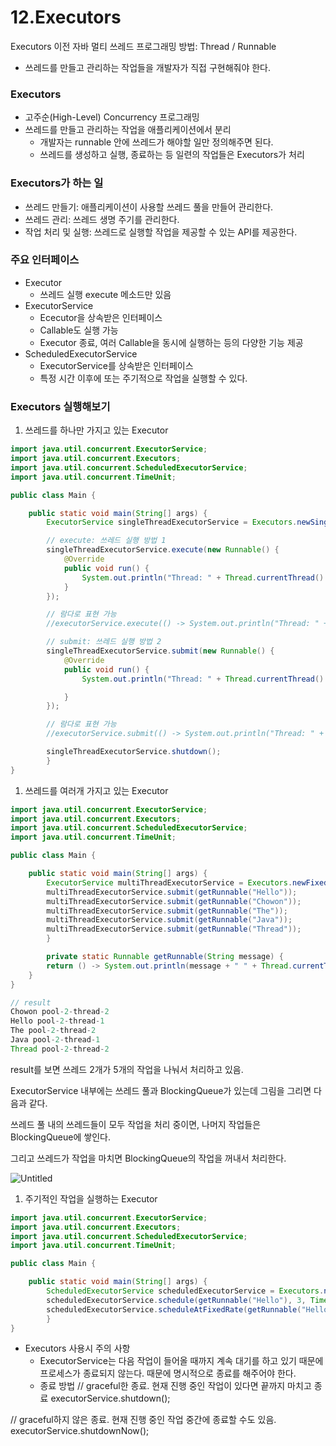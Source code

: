 # 12.Executors

Executors 이전 자바 멀티 쓰레드 프로그래밍 방법: Thread / Runnable

- 쓰레드를 만들고 관리하는 작업들을 개발자가 직접 구현해줘야 한다.

### Executors

- 고주순(High-Level) Concurrency 프로그래밍
- 쓰레드를 만들고 관리하는 작업을 애플리케이션에서 분리
    - 개발자는 runnable 안에 쓰레드가 해야할 일만 정의해주면 된다.
    - 쓰레드를 생성하고 실행, 종료하는 등 일련의 작업들은 Executors가 처리

### Executors가 하는 일

- 쓰레드 만들기: 애플리케이션이 사용할 쓰레드 풀을 만들어 관리한다.
- 쓰레드 관리: 쓰레드 생명 주기를 관리한다.
- 작업 처리 및 실행: 쓰레드로 실행할 작업을 제공할 수 있는 API를 제공한다.

### 주요 인터페이스

- Executor
    - 쓰레드 실행 execute 메소드만 있음
- ExecutorService
    - Ececutor을 상속받은 인터페이스
    - Callable도 실행 가능
    - Executor 종료, 여러 Callable을 동시에 실행하는 등의 다양한 기능 제공
- ScheduledExecutorService
    - ExecutorService를 상속받은 인터페이스
    - 특정 시간 이후에 또는 주기적으로 작업을 실행할 수 있다.

### Executors 실행해보기

1. 쓰레드를 하나만 가지고 있는 Executor

```java
import java.util.concurrent.ExecutorService;
import java.util.concurrent.Executors;
import java.util.concurrent.ScheduledExecutorService;
import java.util.concurrent.TimeUnit;

public class Main {

    public static void main(String[] args) {
        ExecutorService singleThreadExecutorService = Executors.newSingleThreadExecutor();

        // execute: 쓰레드 실행 방법 1
        singleThreadExecutorService.execute(new Runnable() {
            @Override
            public void run() {
                System.out.println("Thread: " + Thread.currentThread().getName());
            }
        });

        // 람다로 표현 가능
        //executorService.execute(() -> System.out.println("Thread: " + Thread.currentThread().getName()));

        // submit: 쓰레드 실행 방법 2
        singleThreadExecutorService.submit(new Runnable() {
            @Override
            public void run() {
                System.out.println("Thread: " + Thread.currentThread().getName());

            }
        });

        // 람다로 표현 가능
        //executorService.submit(() -> System.out.println("Thread: " + Thread.currentThread().getName()));

        singleThreadExecutorService.shutdown();
		}
}
```

1. 쓰레드를 여러개 가지고 있는 Executor

```java
import java.util.concurrent.ExecutorService;
import java.util.concurrent.Executors;
import java.util.concurrent.ScheduledExecutorService;
import java.util.concurrent.TimeUnit;

public class Main {

    public static void main(String[] args) {
        ExecutorService multiThreadExecutorService = Executors.newFixedThreadPool(2);
        multiThreadExecutorService.submit(getRunnable("Hello"));
        multiThreadExecutorService.submit(getRunnable("Chowon"));
        multiThreadExecutorService.submit(getRunnable("The"));
        multiThreadExecutorService.submit(getRunnable("Java"));
        multiThreadExecutorService.submit(getRunnable("Thread"));
		}

		private static Runnable getRunnable(String message) {
        return () -> System.out.println(message + " " + Thread.currentThread().getName());
    }
}

// result
Chowon pool-2-thread-2
Hello pool-2-thread-1
The pool-2-thread-2
Java pool-2-thread-1
Thread pool-2-thread-2
```

result를 보면 쓰레드 2개가 5개의 작업을 나눠서 처리하고 있음.

ExecutorService 내부에는 쓰레드 풀과 BlockingQueue가 있는데 그림을 그리면 다음과 같다.

쓰레드 풀 내의 쓰레드들이 모두 작업을 처리 중이면, 나머지 작업들은 BlockingQueue에 쌓인다. 

그리고 쓰레드가 작업을 마치면 BlockingQueue의 작업을 꺼내서 처리한다. 

![Untitled](https://s3-us-west-2.amazonaws.com/secure.notion-static.com/fd71cdfd-b34b-4ce2-842c-fb14783ec9a6/Untitled.png)

1. 주기적인 작업을 실행하는 Executor

```java
import java.util.concurrent.ExecutorService;
import java.util.concurrent.Executors;
import java.util.concurrent.ScheduledExecutorService;
import java.util.concurrent.TimeUnit;

public class Main {

    public static void main(String[] args) {
        ScheduledExecutorService scheduledExecutorService = Executors.newSingleThreadScheduledExecutor();
        scheduledExecutorService.schedule(getRunnable("Hello"), 3, TimeUnit.SECONDS); // 3초 후에 실행
        scheduledExecutorService.scheduleAtFixedRate(getRunnable("Hello"), 1, 2, TimeUnit.SECONDS); // 1초후에 2초 주기로 출력
		}
}
```

- Executors 사용시 주의 사항
    - ExecutorService는 다음 작업이 들어올 때까지 계속 대기를 하고 있기 때문에 프로세스가 종료되지 않는다. 때문에 명시적으로 종료를 해주어야 한다.
    - 종료 방법
// graceful한 종료. 현재 진행 중인 작업이 있다면 끝까지 마치고 종료
executorService.shutdown();

// graceful하지 않은 종료. 현재 진행 중인 작업 중간에 종료할 수도 있음.
executorService.shutdownNow();
